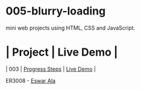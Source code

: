 # 005-blurry-loading


mini web projects using HTML, CSS and JavaScript.
  #  | Project                                                                | Live Demo                                                |

| 003 | [Progress Steps](https://github.com/Eswar3008/005-blurry-loading)                               | [Live Demo](https://eswar3008.github.io/005-blurry-loading/)  |

 ER3008 - [Eswar Ala](https://www.linkedin.com/in/eswarala3008/)

